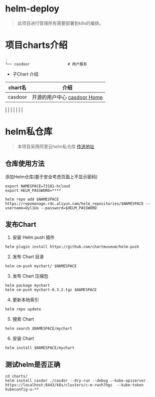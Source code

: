 # helm-deploy 
> 此项目进行管理所有需要部署到k8s的编排。


# 项目charts介绍

```
.
└── casdoor                 # 用户服务
```
- 子Chart 介绍

chart名|介绍
---|---
casdoor|开源的用户中心 [casdoor Home](https://casdoor.org/docs/deploy/k8s)
|
|
|
|
|
|
|

# helm私仓库

> 本项目采用阿里云helm私仓库 [传送地址](https://repomanage.rdc.aliyun.com/my/helm-repos/namespaces)

## 仓库使用方法
添加Helm仓库(基于安全考虑页面上不显示密码)
```
export NAMESPACE=73181-hcloud
export HELM_PASSWORD=****

helm repo add $NAMESPACE https://repomanage.rdc.aliyun.com/helm_repositories/$NAMESPACE --username=Oyl1Uo --password=$HELM_PASSWORD
```
## 发布Chart
1. 安装 Helm push 插件

```
helm plugin install https://github.com/chartmuseum/helm-push
```

2. 发布 Chart 目录
```
helm cm-push mychart/ $NAMESPACE
```

3. 发布 Chart 压缩包

```
helm package mychart
helm cm-push mychart-0.3.2.tgz $NAMESPACE
```

4. 更新本地索引

```
helm repo update
```

5. 搜索 Chart

```
helm search $NAMESPACE/mychart
```

6. 安装 Chart

```
helm install $NAMESPACE/mychart
```
   
## 测试helm是否正确
```
cd charts/
helm install casdor ./casdor --dry-run --debug --kube-apiserver https://localhost:8443/k8s/clusters/c-m-rwvh7hgs  --kube-token kubeconfig-u-**
```
